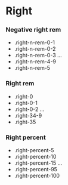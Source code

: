 # Right

### Negative right rem

- .right-n-rem-0-1
- .right-n-rem-0-2
- .right-n-rem-0-3
  ...
- .right-n-rem-4-9
- .right-n-rem-5

### Right rem

- .right-0
- .right-0-1
- .right-0-2
  ...
- .right-34-9
- .right-35

### Right percent

- .right-percent-5
- .right-percent-10
- .right-percent-15
  ...
- .right-percent-95
- .right-percent-100
